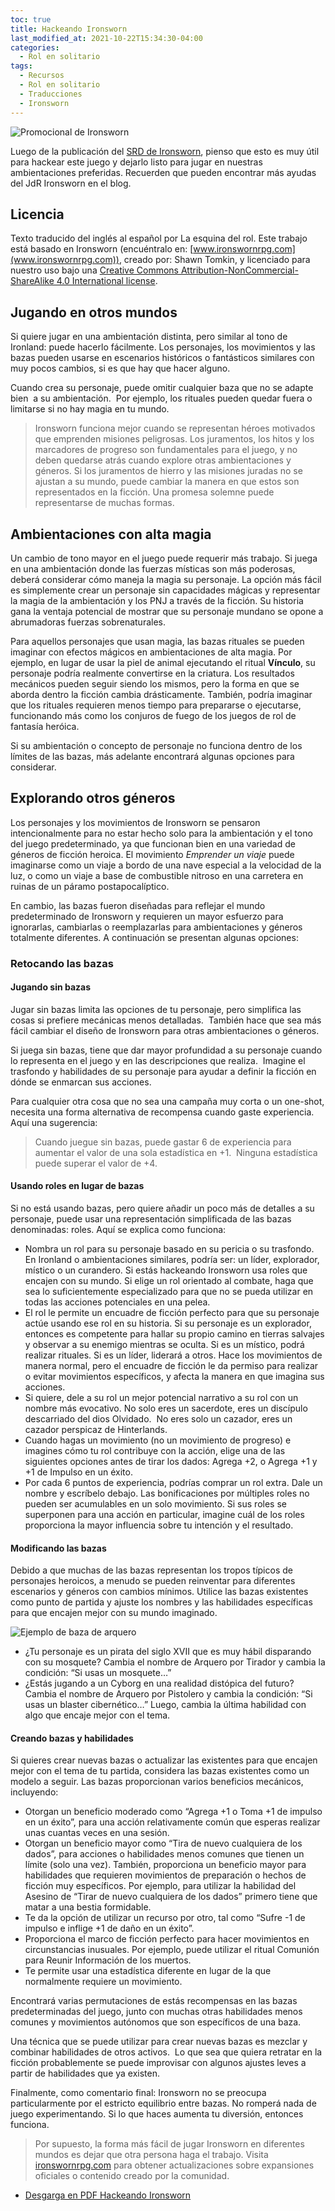 ```yaml
---
toc: true
title: Hackeando Ironsworn
last_modified_at: 2021-10-22T15:34:30-04:00
categories:
  - Rol en solitario
tags:
  - Recursos
  - Rol en solitario
  - Traducciones
  - Ironsworn
---
```


![Promocional de Ironsworn](https://laesquinadelrol.files.wordpress.com/2021/10/ironsworn-en-espanol-2.png)

Luego de la publicación del [SRD de Ironsworn](https://laesquinadelrol.com/rol%20en%20solitario/ironsworn-srd/), pienso que esto es muy útil  para hackear este juego y dejarlo listo para jugar en nuestras ambientaciones preferidas. Recuerden que pueden encontrar más ayudas del JdR Ironsworn en el blog.

## Licencia

Texto traducido del inglés al español por La esquina del rol. Este trabajo está basado en Ironsworn (encuéntralo en: [www.ironswornrpg.com](www.ironswornrpg.com)), creado por: Shawn Tomkin, y licenciado para nuestro uso bajo una [Creative Commons Attribution-NonCommercial-ShareAlike 4.0 International license](https://creativecommons.org/licenses/by-nc-sa/4.0/deed.es_ES).

## Jugando en otros mundos

Si quiere jugar en una ambientación distinta, pero similar al tono de Ironland: puede hacerlo fácilmente. Los personajes, los movimientos y las bazas pueden usarse en escenarios históricos o fantásticos similares con muy pocos cambios, si es que hay que hacer alguno. 

Cuando crea su personaje, puede omitir cualquier baza que no se adapte bien  a su ambientación.  Por ejemplo, los rituales pueden quedar fuera o limitarse si no hay magia en tu mundo.

> Ironsworn funciona mejor cuando se representan héroes motivados que emprenden misiones peligrosas. Los juramentos, los hitos y los marcadores de progreso son fundamentales para el juego, y no deben quedarse atrás cuando explore otras ambientaciones y géneros. Si los juramentos de hierro y las misiones juradas no se ajustan a su mundo, puede cambiar la manera en que estos son representados en la ficción. Una promesa solemne puede representarse de muchas formas.

## Ambientaciones con alta magia

Un cambio de tono mayor en el juego puede requerir más trabajo. Si juega en una ambientación donde las fuerzas místicas son más poderosas, deberá considerar cómo maneja la magia su personaje. La opción más fácil es simplemente crear un personaje sin capacidades mágicas y representar la magia de la ambientación y los PNJ a través de la ficción. Su historia gana la ventaja potencial de mostrar que su personaje mundano se opone a abrumadoras fuerzas sobrenaturales. 

Para aquellos personajes que usan magia, las bazas rituales se pueden imaginar con efectos mágicos en ambientaciones de alta magia. Por ejemplo, en lugar de usar la piel de animal ejecutando el ritual **Vínculo**, su personaje podría realmente convertirse en la criatura. Los resultados mecánicos pueden seguir siendo los mismos, pero la forma en que se aborda dentro la ficción cambia drásticamente. También, podría imaginar que los rituales requieren menos tiempo para prepararse o ejecutarse, funcionando más como los conjuros de fuego de los juegos de rol de fantasía heróica. 

Si su ambientación o concepto de personaje no funciona dentro de los límites de las bazas, más adelante encontrará algunas opciones para considerar.

## Explorando otros géneros

Los personajes y los movimientos de Ironsworn se pensaron intencionalmente para no estar hecho solo para la ambientación y el tono del juego predeterminado, ya que funcionan bien en una variedad de géneros de ficción heroica. El movimiento *Emprender un viaje* puede imaginarse como un viaje a bordo de una nave especial a la velocidad de la luz, o como un viaje a base de combustible nitroso en una carretera en ruinas de un páramo postapocalíptico.

En cambio, las bazas fueron diseñadas para reflejar el mundo predeterminado de Ironsworn y requieren un mayor esfuerzo para ignorarlas, cambiarlas o reemplazarlas para ambientaciones y géneros totalmente diferentes. A continuación se presentan algunas opciones: 

### Retocando las bazas

#### Jugando sin bazas

Jugar sin bazas limita las opciones de tu personaje, pero simplifica las cosas si prefiere mecánicas menos detalladas.  También hace que sea más fácil cambiar el diseño de Ironsworn para otras ambientaciones o géneros. 

Si juega sin bazas, tiene que dar mayor profundidad a su personaje cuando lo representa en el juego y en las descripciones que realiza.  Imagine el trasfondo y habilidades de su personaje para ayudar a definir la ficción en dónde se enmarcan sus acciones.

Para cualquier otra cosa que no sea una campaña muy corta o un one-shot, necesita una forma alternativa de recompensa cuando gaste experiencia. Aquí una sugerencia: 

> Cuando juegue sin bazas, puede gastar 6 de experiencia para aumentar el valor de una sola estadística en +1.  Ninguna estadística puede superar el valor de +4.

#### Usando roles en lugar de bazas

Si no está usando bazas, pero quiere añadir un poco más de detalles a su personaje, puede usar una representación simplificada de las bazas denominadas: roles. Aquí se explica como funciona:

- Nombra un rol para su personaje basado en su pericia o su trasfondo. En Ironland o ambientaciones similares, podría ser: un líder, explorador, místico o un curandero. Si estás hackeando Ironsworn usa roles que encajen con su mundo. Si elige un rol orientado al combate, haga que sea lo suficientemente especializado para que no se pueda utilizar en todas las acciones potenciales en una pelea.
- El rol le permite un encuadre de ficción perfecto para que su personaje actúe usando ese rol en su historia. Si su personaje es un explorador, entonces es competente para hallar su propio camino en tierras salvajes y observar a su enemigo mientras se oculta. Si es un místico, podrá realizar rituales. Si es un líder, liderará a otros. Hace los movimientos de manera normal, pero el encuadre de ficción le da permiso para realizar o evitar movimientos específicos, y afecta la manera en que imagina sus acciones.
- Si quiere, dele a su rol un mejor potencial narrativo a su rol con un nombre más evocativo. No solo eres un sacerdote, eres un discípulo descarriado del dios Olvidado.  No eres solo un cazador, eres un cazador perspicaz de Hinterlands.
- Cuando hagas un movimiento (no un movimiento de progreso) e imagines cómo tu rol contribuye con la acción, elige una de las siguientes opciones antes de tirar los dados: Agrega +2, o Agrega +1 y +1 de Impulso en un éxito.
- Por cada 6 puntos de experiencia, podrías comprar un rol extra. Dale un nombre y escríbelo debajo. Las bonificaciones por múltiples roles no pueden ser acumulables en un solo movimiento. Si sus roles se superponen para una acción en particular, imagine cuál de los roles proporciona la mayor influencia sobre tu intención y el resultado.

#### Modificando las bazas

Debido a que muchas de las bazas representan los tropos típicos de personajes heroicos, a menudo se pueden reinventar para diferentes escenarios y géneros con cambios mínimos. Utilice las bazas existentes como punto de partida y ajuste los nombres y las habilidades específicas para que encajen mejor con su mundo imaginado. 

![Ejemplo de baza de arquero](/assets/images/baza.jpg)

- ¿Tu personaje es un pirata del siglo XVII que es muy hábil disparando con su mosquete? Cambia el nombre de Arquero por Tirador y cambia la condición: “Si usas un mosquete…”
- ¿Estás jugando a un Cyborg en una realidad distópica del futuro? Cambia el nombre de Arquero por Pistolero y cambia la condición: “Si usas un blaster cibernético…” Luego, cambia la última habilidad con algo que encaje mejor con el tema.

#### Creando bazas y habilidades

Si quieres crear nuevas bazas o actualizar las existentes para que encajen mejor con el tema de tu partida, considera las bazas existentes como un modelo a seguir. Las bazas proporcionan varios beneficios mecánicos, incluyendo:

- Otorgan un beneficio moderado como “Agrega +1 o Toma +1 de impulso en un éxito”, para una acción relativamente común que esperas realizar unas cuantas veces en una sesión.
- Otorgan un beneficio mayor como “Tira de nuevo cualquiera de los dados”, para acciones o habilidades menos comunes que tienen un límite (solo una vez). También, proporciona un beneficio mayor para habilidades que requieren movimientos de preparación o hechos de ficción muy específicos. Por ejemplo, para utilizar la habilidad del Asesino de “Tirar de nuevo cualquiera de los dados” primero tiene que matar a una bestia formidable.
- Te da la opción de utilizar un recurso por otro, tal como “Sufre -1 de impulso e inflige +1 de daño en un éxito”.
- Proporciona el marco de ficción perfecto para hacer movimientos en circunstancias inusuales. Por ejemplo, puede utilizar el ritual Comunión para Reunir Información de los muertos.
- Te permite usar una estadística diferente en lugar de la que normalmente requiere un movimiento.

Encontrará varias permutaciones de estás recompensas en las bazas predeterminadas del juego, junto con muchas otras habilidades menos comunes y movimientos autónomos que son específicos de una baza.

Una técnica que se puede utilizar para crear nuevas bazas es mezclar y combinar habilidades de otros activos.  Lo que sea que quiera retratar en la ficción probablemente se puede improvisar con algunos ajustes leves a partir de habilidades que ya existen.

Finalmente, como comentario final: Ironsworn no se preocupa particularmente por el estricto equilibrio entre bazas. No romperá nada de juego experimentando. Si lo que haces aumenta tu diversión, entonces funciona.

> Por supuesto, la forma más fácil de jugar Ironsworn en diferentes mundos es dejar que otra persona haga el trabajo. Visita [ironswornrpg.com](ironswornrpg.com) para obtener actualizaciones sobre expansiones oficiales o contenido creado por la comunidad.

- [Desgarga en PDF Hackeando Ironsworn](https://laesquinadelrol.files.wordpress.com/2021/10/hackeandoironsworn.pdf)

<script type='text/javascript' src='https://storage.ko-fi.com/cdn/widget/Widget_2.js'></script><script type='text/javascript'>kofiwidget2.init('Invítame un café', '#29abe0', 'X8X035NUM');kofiwidget2.draw();</script>
